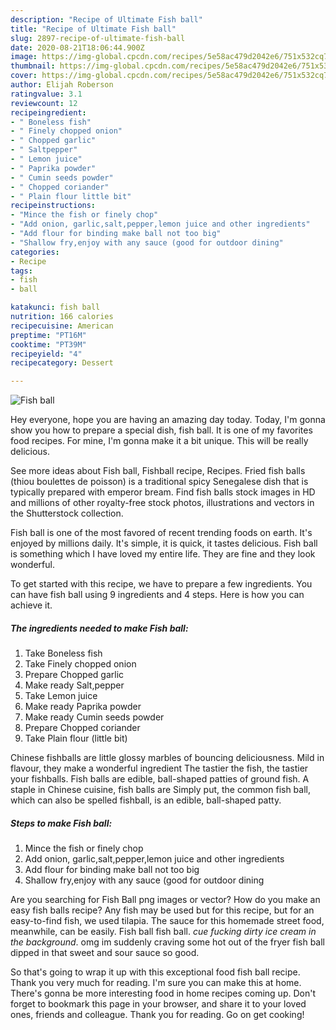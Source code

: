 ```yaml
---
description: "Recipe of Ultimate Fish ball"
title: "Recipe of Ultimate Fish ball"
slug: 2897-recipe-of-ultimate-fish-ball
date: 2020-08-21T18:06:44.900Z
image: https://img-global.cpcdn.com/recipes/5e58ac479d2042e6/751x532cq70/fish-ball-recipe-main-photo.jpg
thumbnail: https://img-global.cpcdn.com/recipes/5e58ac479d2042e6/751x532cq70/fish-ball-recipe-main-photo.jpg
cover: https://img-global.cpcdn.com/recipes/5e58ac479d2042e6/751x532cq70/fish-ball-recipe-main-photo.jpg
author: Elijah Roberson
ratingvalue: 3.1
reviewcount: 12
recipeingredient:
- " Boneless fish"
- " Finely chopped onion"
- " Chopped garlic"
- " Saltpepper"
- " Lemon juice"
- " Paprika powder"
- " Cumin seeds powder"
- " Chopped coriander"
- " Plain flour little bit"
recipeinstructions:
- "Mince the fish or finely chop"
- "Add onion, garlic,salt,pepper,lemon juice and other ingredients"
- "Add flour for binding make ball not too big"
- "Shallow fry,enjoy with any sauce (good for outdoor dining"
categories:
- Recipe
tags:
- fish
- ball

katakunci: fish ball 
nutrition: 166 calories
recipecuisine: American
preptime: "PT16M"
cooktime: "PT39M"
recipeyield: "4"
recipecategory: Dessert

---
```



![Fish ball](https://img-global.cpcdn.com/recipes/5e58ac479d2042e6/751x532cq70/fish-ball-recipe-main-photo.jpg)

Hey everyone, hope you are having an amazing day today. Today, I'm gonna show you how to prepare a special dish, fish ball. It is one of my favorites food recipes. For mine, I'm gonna make it a bit unique. This will be really delicious.

See more ideas about Fish ball, Fishball recipe, Recipes. Fried fish balls (thiou boulettes de poisson) is a traditional spicy Senegalese dish that is typically prepared with emperor bream. Find fish balls stock images in HD and millions of other royalty-free stock photos, illustrations and vectors in the Shutterstock collection.

Fish ball is one of the most favored of recent trending foods on earth. It's enjoyed by millions daily. It's simple, it is quick, it tastes delicious. Fish ball is something which I have loved my entire life. They are fine and they look wonderful.


To get started with this recipe, we have to prepare a few ingredients. You can have fish ball using 9 ingredients and 4 steps. Here is how you can achieve it.

<!--inarticleads1-->

##### The ingredients needed to make Fish ball:

1. Take  Boneless fish
1. Take  Finely chopped onion
1. Prepare  Chopped garlic
1. Make ready  Salt,pepper
1. Take  Lemon juice
1. Make ready  Paprika powder
1. Make ready  Cumin seeds powder
1. Prepare  Chopped coriander
1. Take  Plain flour (little bit)


Chinese fishballs are little glossy marbles of bouncing deliciousness. Mild in flavour, they make a wonderful ingredient The tastier the fish, the tastier your fishballs. Fish balls are edible, ball-shaped patties of ground fish. A staple in Chinese cuisine, fish balls are Simply put, the common fish ball, which can also be spelled fishball, is an edible, ball-shaped patty. 

<!--inarticleads2-->

##### Steps to make Fish ball:

1. Mince the fish or finely chop
1. Add onion, garlic,salt,pepper,lemon juice and other ingredients
1. Add flour for binding make ball not too big
1. Shallow fry,enjoy with any sauce (good for outdoor dining


Are you searching for Fish Ball png images or vector? How do you make an easy fish balls recipe? Any fish may be used but for this recipe, but for an easy-to-find fish, we used tilapia. The sauce for this homemade street food, meanwhile, can be easily. Fish ball fish ball. *cue fucking dirty ice cream in the background*. omg im suddenly craving some hot out of the fryer fish ball dipped in that sweet and sour sauce so good. 

So that's going to wrap it up with this exceptional food fish ball recipe. Thank you very much for reading. I'm sure you can make this at home. There's gonna be more interesting food in home recipes coming up. Don't forget to bookmark this page in your browser, and share it to your loved ones, friends and colleague. Thank you for reading. Go on get cooking!
